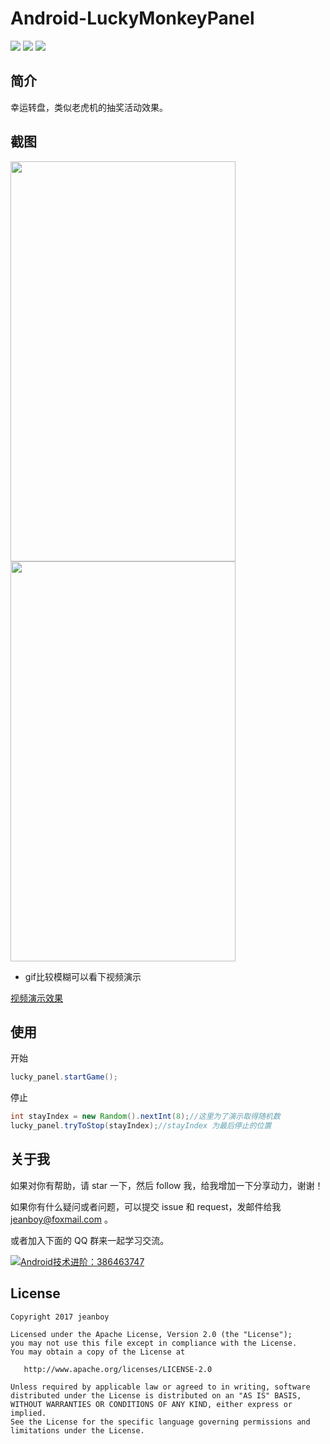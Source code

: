 # Android-LuckyMonkeyPanel

![](https://img.shields.io/badge/platform-Android-brightgreen.svg) ![](https://img.shields.io/badge/language-java-yellow.svg) ![](https://img.shields.io/badge/license-Apache--2.0-blue.svg)

## 简介 ##
幸运转盘，类似老虎机的抽奖活动效果。

## 截图 ##

<img src="https://github.com/jeanboydev/Android-LuckyMonkeyPanel/blob/master/resources/Screenshot_20170426-113157.jpg" width="360px" height="640px" />	<img src="https://github.com/jeanboydev/Android-LuckyMonkeyPanel/blob/master/resources/lucky.gif" width="360px" height="640px" />

- gif比较模糊可以看下视频演示

[视频演示效果](https://github.com/jeanboydev/Android-LuckyMonkeyPanel/blob/master/resources/device-2017-04-26-112438.mp4)


## 使用 ##

开始
```Java
lucky_panel.startGame();
```

停止
```Java
int stayIndex = new Random().nextInt(8);//这里为了演示取得随机数
lucky_panel.tryToStop(stayIndex);//stayIndex 为最后停止的位置
```

## 关于我

如果对你有帮助，请 star 一下，然后 follow 我，给我增加一下分享动力，谢谢！

如果你有什么疑问或者问题，可以提交 issue 和 request，发邮件给我 jeanboy@foxmail.com 。

或者加入下面的 QQ 群来一起学习交流。

<a target="_blank" href="http://shang.qq.com/wpa/qunwpa?idkey=0b505511df9ead28ec678df4eeb7a1a8f994ea8b75f2c10412b57e667d81b50d"><img border="0" src="http://pub.idqqimg.com/wpa/images/group.png" alt="Android技术进阶：386463747" title="Android技术进阶：386463747"></a>

## License

    Copyright 2017 jeanboy

    Licensed under the Apache License, Version 2.0 (the "License");
    you may not use this file except in compliance with the License.
    You may obtain a copy of the License at

       http://www.apache.org/licenses/LICENSE-2.0

    Unless required by applicable law or agreed to in writing, software
    distributed under the License is distributed on an "AS IS" BASIS,
    WITHOUT WARRANTIES OR CONDITIONS OF ANY KIND, either express or implied.
    See the License for the specific language governing permissions and
    limitations under the License.
